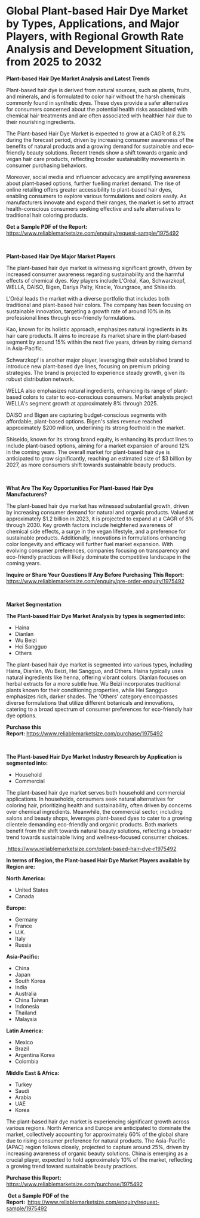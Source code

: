 <p><h1>Global Plant-based Hair Dye Market by Types, Applications, and Major Players, with Regional Growth Rate Analysis and Development Situation, from 2025 to 2032</h1></p><p><strong>Plant-based Hair Dye Market Analysis and Latest Trends</strong></p>
<p><p>Plant-based hair dye is derived from natural sources, such as plants, fruits, and minerals, and is formulated to color hair without the harsh chemicals commonly found in synthetic dyes. These dyes provide a safer alternative for consumers concerned about the potential health risks associated with chemical hair treatments and are often associated with healthier hair due to their nourishing ingredients.</p><p>The Plant-based Hair Dye Market is expected to grow at a CAGR of 8.2% during the forecast period, driven by increasing consumer awareness of the benefits of natural products and a growing demand for sustainable and eco-friendly beauty solutions. Recent trends show a shift towards organic and vegan hair care products, reflecting broader sustainability movements in consumer purchasing behaviors. </p><p>Moreover, social media and influencer advocacy are amplifying awareness about plant-based options, further fuelling market demand. The rise of online retailing offers greater accessibility to plant-based hair dyes, enabling consumers to explore various formulations and colors easily. As manufacturers innovate and expand their ranges, the market is set to attract health-conscious consumers seeking effective and safe alternatives to traditional hair coloring products.</p></p>
<p><strong>Get a Sample PDF of the Report:&nbsp;</strong> <a href="https://www.reliablemarketsize.com/enquiry/request-sample/1975492?utm_campaign=3219&utm_medium=2&utm_source=Github&utm_content=ia&utm_term=15042025&utm_id=plant-based-hair-dye">https://www.reliablemarketsize.com/enquiry/request-sample/1975492</a></p>
<p>&nbsp;</p>
<p><strong>Plant-based Hair Dye Major Market Players</strong></p>
<p><p>The plant-based hair dye market is witnessing significant growth, driven by increased consumer awareness regarding sustainability and the harmful effects of chemical dyes. Key players include L'Oréal, Kao, Schwarzkopf, WELLA, DAISO, Bigen, Dariya Palty, Kracie, Youngrace, and Shiseido.</p><p>L'Oréal leads the market with a diverse portfolio that includes both traditional and plant-based hair colors. The company has been focusing on sustainable innovation, targeting a growth rate of around 10% in its professional lines through eco-friendly formulations.</p><p>Kao, known for its holistic approach, emphasizes natural ingredients in its hair care products. It aims to increase its market share in the plant-based segment by around 15% within the next five years, driven by rising demand in Asia-Pacific.</p><p>Schwarzkopf is another major player, leveraging their established brand to introduce new plant-based dye lines, focusing on premium pricing strategies. The brand is projected to experience steady growth, given its robust distribution network.</p><p>WELLA also emphasizes natural ingredients, enhancing its range of plant-based colors to cater to eco-conscious consumers. Market analysts project WELLA's segment growth at approximately 8% through 2025.</p><p>DAISO and Bigen are capturing budget-conscious segments with affordable, plant-based options. Bigen's sales revenue reached approximately $200 million, underlining its strong foothold in the market.</p><p>Shiseido, known for its strong brand equity, is enhancing its product lines to include plant-based options, aiming for a market expansion of around 12% in the coming years. The overall market for plant-based hair dye is anticipated to grow significantly, reaching an estimated size of $3 billion by 2027, as more consumers shift towards sustainable beauty products.</p></p>
<p>&nbsp;</p>
<p><strong>What Are The Key Opportunities For Plant-based Hair Dye Manufacturers?</strong></p>
<p><p>The plant-based hair dye market has witnessed substantial growth, driven by increasing consumer demand for natural and organic products. Valued at approximately $1.2 billion in 2023, it is projected to expand at a CAGR of 8% through 2030. Key growth factors include heightened awareness of chemical side effects, a surge in the vegan lifestyle, and a preference for sustainable products. Additionally, innovations in formulations enhancing color longevity and efficacy will further fuel market expansion. With evolving consumer preferences, companies focusing on transparency and eco-friendly practices will likely dominate the competitive landscape in the coming years.</p></p>
<p><strong>Inquire or Share Your Questions If Any Before Purchasing This Report:</strong> <a href="https://www.reliablemarketsize.com/enquiry/pre-order-enquiry/1975492?utm_campaign=3219&utm_medium=2&utm_source=Github&utm_content=ia&utm_term=15042025&utm_id=plant-based-hair-dye">https://www.reliablemarketsize.com/enquiry/pre-order-enquiry/1975492</a></p>
<p>&nbsp;</p>
<p><strong>Market Segmentation</strong></p>
<p><strong>The Plant-based Hair Dye Market Analysis by types is segmented into:</strong></p>
<p><ul><li>Haina</li><li>Dianlan</li><li>Wu Beizi</li><li>Hei Sangguo</li><li>Others</li></ul></p>
<p><p>The plant-based hair dye market is segmented into various types, including Haina, Dianlan, Wu Beizi, Hei Sangguo, and Others. Haina typically uses natural ingredients like henna, offering vibrant colors. Dianlan focuses on herbal extracts for a more subtle hue. Wu Beizi incorporates traditional plants known for their conditioning properties, while Hei Sangguo emphasizes rich, darker shades. The 'Others' category encompasses diverse formulations that utilize different botanicals and innovations, catering to a broad spectrum of consumer preferences for eco-friendly hair dye options.</p></p>
<p><strong>Purchase this Report:&nbsp;</strong><a href="https://www.reliablemarketsize.com/purchase/1975492?utm_campaign=3219&utm_medium=2&utm_source=Github&utm_content=ia&utm_term=15042025&utm_id=plant-based-hair-dye">https://www.reliablemarketsize.com/purchase/1975492</a></p>
<p>&nbsp;</p>
<p><strong>The Plant-based Hair Dye Market Industry Research by Application is segmented into:</strong></p>
<p><ul><li>Household</li><li>Commercial</li></ul></p>
<p><p>The plant-based hair dye market serves both household and commercial applications. In households, consumers seek natural alternatives for coloring hair, prioritizing health and sustainability, often driven by concerns over chemical ingredients. Meanwhile, the commercial sector, including salons and beauty shops, leverages plant-based dyes to cater to a growing clientele demanding eco-friendly and organic products. Both markets benefit from the shift towards natural beauty solutions, reflecting a broader trend towards sustainable living and wellness-focused consumer choices.</p></p>
<p><a href="https://www.reliablemarketsize.com/plant-based-hair-dye-r1975492?utm_campaign=3219&utm_medium=2&utm_source=Github&utm_content=ia&utm_term=15042025&utm_id=plant-based-hair-dye">&nbsp;https://www.reliablemarketsize.com/plant-based-hair-dye-r1975492</a></p>
<p><strong>In terms of Region, the Plant-based Hair Dye Market Players available by Region are:</strong></p>
<p>
    <p> <strong> North America: </strong>
        <ul>
            <li>United States</li>
            <li>Canada</li>
        </ul>
        </p> 
    <p> <strong> Europe: </strong>
        <ul>
            <li>Germany</li>
            <li>France</li>
            <li>U.K.</li>
            <li>Italy</li>
            <li>Russia</li>
        </ul>
        </p> 
    <p> <strong> Asia-Pacific: </strong>
        <ul>
            <li>China</li>
            <li>Japan</li>
            <li>South Korea</li>
            <li>India</li>
            <li>Australia</li>
            <li>China Taiwan</li>
            <li>Indonesia</li>
            <li>Thailand</li>
            <li>Malaysia</li>
        </ul>
        </p> 
    <p> <strong> Latin America: </strong>
        <ul>
            <li>Mexico</li>
            <li>Brazil</li>
            <li>Argentina Korea</li>
            <li>Colombia</li>
        </ul>
        </p> 
    <p> <strong> Middle East & Africa: </strong>
        <ul>
            <li>Turkey</li>
            <li>Saudi</li>
            <li>Arabia</li>
            <li>UAE</li>
            <li>Korea</li>
        </ul>
    </p>
    </p>
<p><p>The plant-based hair dye market is experiencing significant growth across various regions. North America and Europe are anticipated to dominate the market, collectively accounting for approximately 60% of the global share due to rising consumer preference for natural products. The Asia-Pacific (APAC) region follows closely, projected to capture around 25%, driven by increasing awareness of organic beauty solutions. China is emerging as a crucial player, expected to hold approximately 10% of the market, reflecting a growing trend toward sustainable beauty practices.</p></p>
<p><strong>Purchase this Report: </strong><a href="https://www.reliablemarketsize.com/purchase/1975492?utm_campaign=3219&utm_medium=2&utm_source=Github&utm_content=ia&utm_term=15042025&utm_id=plant-based-hair-dye">https://www.reliablemarketsize.com/purchase/1975492</a></p>
<p>&nbsp;<strong>Get a Sample PDF of the Report:&nbsp;&nbsp;</strong><a href="https://www.reliablemarketsize.com/enquiry/request-sample/1975492?utm_campaign=3219&utm_medium=2&utm_source=Github&utm_content=ia&utm_term=15042025&utm_id=plant-based-hair-dye">https://www.reliablemarketsize.com/enquiry/request-sample/1975492</a></p>
<p><strong></strong></p>
<p><p></p><p></p><p></p></p>